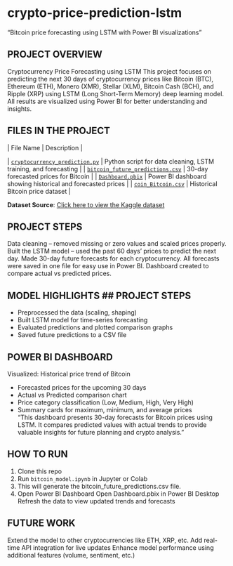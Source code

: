 # crypto-price-prediction-lstm
“Bitcoin price forecasting using LSTM with Power BI visualizations”
 
 ## PROJECT OVERVIEW 

Cryptocurrency Price Forecasting using LSTM 
This project focuses on predicting the next 30 days of cryptocurrency prices like Bitcoin (BTC), Ethereum (ETH), Monero (XMR), Stellar (XLM), Bitcoin Cash (BCH), and Ripple (XRP) using LSTM (Long Short-Term Memory) deep learning model. All results are visualized using Power BI for better understanding and insights.

 ## FILES IN THE PROJECT

| File Name | Description |

| [`cryptocurrency_prediction.py`](./cryptocurrency_prediction.py) | Python script for data cleaning, LSTM training, and forecasting |
| [`bitcoin_future_predictions.csv`](./bitcoin_future_predictions.csv) | 30-day forecasted prices for Bitcoin |
| [`Dashboard.pbix`](./Dashboard.pbix) | Power BI dashboard showing historical and forecasted prices |
| [`coin_Bitcoin.csv`](./coin_Bitcoin.csv) | Historical Bitcoin price dataset |

 **Dataset Source**: [Click here to view the Kaggle dataset](https://www.kaggle.com/datasets/jessevent/all-crypto-currencies)

 
## PROJECT STEPS 
Data cleaning – removed missing or zero values and scaled prices properly.
Built the LSTM model – used the past 60 days’ prices to predict the next day.
Made 30-day future forecasts for each cryptocurrency.
All forecasts were saved in one file for easy use in Power BI.
Dashboard created to compare actual vs predicted prices.

 ## MODEL HIGHLIGHTS ## PROJECT STEPS 

- Preprocessed the data (scaling, shaping)
- Built LSTM model for time-series forecasting
- Evaluated predictions and plotted comparison graphs
- Saved future predictions to a CSV file

## POWER BI DASHBOARD 

Visualized: Historical price trend of Bitcoin  
-  Forecasted prices for the upcoming 30 days  
-  Actual vs Predicted comparison chart  
-  Price category classification (Low, Medium, High, Very High)  
-  Summary cards for maximum, minimum, and average prices  
“This dashboard presents 30-day forecasts for Bitcoin prices using LSTM. It compares predicted values with actual trends to provide valuable insights for future planning and crypto analysis.”

 ## HOW TO RUN 
1. Clone this repo
2. Run `bitcoin_model.ipynb` in Jupyter or Colab
3. This will generate the bitcoin_future_predictions.csv file.
4. Open Power BI Dashboard
Open Dashboard.pbix in Power BI Desktop
Refresh the data to view updated trends and forecasts

  ## FUTURE WORK 
Extend the model to other cryptocurrencies like ETH, XRP, etc.
Add real-time API integration for live updates
Enhance model performance using additional features (volume, sentiment, etc.)



